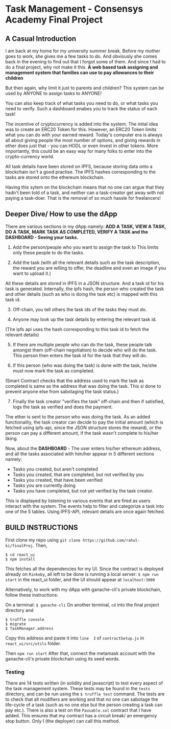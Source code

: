 # Task Management - Consensys Academy Final Project

## A Casual Introduction
I am back at my home for my university summer break. Before my mother goes to work, she gives me a few tasks to do. And obviously she comes back in the evening to find out that I forgot some of them.  And since I had to do a final project, why not make it this. **A web based task assigning and management system that families can use to pay allowances to their children** 

But then again, why limit it just to parents and children? This system can be used by ANYONE to assign tasks to ANYONE!

You can also keep track of what tasks you need to do, or what tasks you need to verify. Such a dashboard enabes you to track the status of each task!

The incentive of cryptocurrency is added into the system. The intial idea was to create an ERC20 Token for this. However, an ERC20 Token limits what you can do with your earned reward. Today's computer era is always all about giving people the most number of options, and giving rewards in ether does just that - you can HODL or even invest in other tokens. More importantly, this could be an easy way for many folks to enter into the crypto-currency world.

All task details have been stored on IPFS, because storing data onto a blockchain isn't a good practise. The IPFS hashes corresponding to the tasks are stored onto the ethereum blockchain.

Having this sytem on the blockchain means that no one can argue that they hadn't been told of a task, and neither can a task-creator get away with not paying a task-doer. That is the removal of so much hassle for freelancers!

## Deeper Dive/ How to use the dApp
There are various sections in my dApp namely: **ADD A TASK, VIEW A TASK, DO A TASK, MARK TASK AS COMPLETED, VERIFY A TASK and the DASHBOARD - Seeing your tasks.**

1. Add the person/people who you want to assign the task to
This limits only these people to do the tasks.

2. Add the task (with all the relevant details such as the task description, the reward you are willing to offer, the deadline and even an image if you want to upload it.)

All these details are stored in IPFS in a JSON structure. And a task id for his task is generated. Internally, the ipfs hash, the person who created the task and other details (such as who is doing the task etc) is mapped with this task id. 

3. Off-chain, you tell others the task ids of the tasks they must do.

4. Anyone may look up the task details by entering the relevant task id. 

(The ipfs api uses the hash corresponding to this task id to fetch the relevant details)

5. If there are multiple people who can do the task, these people talk amongst them (off-chain negotiation) to decide who will do the task. This person then enters the task id for the task that they will do.

6.  If this person (who was doing the task) is done with the task, he/she must now mark the task as completed.

(Smart Contract checks that the address used to mark the task as completed is same as the address that was doing the task. This si done to prevent anyone else from sabotaging the task status.)

7. Finally the task creator "verifies the task" off-chain and then if satisfied, logs the task as verified and does the payment. 

The ether is sent to the person who was doing the task. As an added functionality, the task creator can decide to pay the initial amount (which is fetched using ipfs-api, since the JSON structure stores the reward), or the person can pay a different amount, if the task wasn't complete to his/her liking.

Now, about the **DASHBOARD** - The user enters his/her ethereum address, and all the tasks associated with him/her appear in 5 different sections namely:

- Tasks you created, but aren't completed
- Tasks you created, that are completed, but not verified by you
- Tasks you created, that have been verified
- Tasks you are currently doing
- Tasks you have completed, but not yet verified by the task creator.

This is displayed by listening to various events that are fired as users interact with the system. The events help to filter and categorize a task into one of the 5 tables. Using IPFS-API, relevant details are once again fetched.

## BUILD INSTRUCTIONS

First clone my repo using `git clone https://github.com/rahul-ki/finalProj`. Then,
``` 
$ cd react_ui
$ npm install
```
This fetches all the dependencies for my UI.
Since the contract is deployed already on `Rinkeby`, all left to be done is running a local server:
`$ npm run start` in the react_ui folder, and the UI should appear at `localhost:3000`

Alternatively, to work with my dApp with ganache-cli's private blockchain, follow these instructions:

On a terminal: `$ ganache-cli`
On another terminal, `cd` into the final project directory and 
``` 
$ truffle console
$ migrate
$ TaskManager.address
```
Copy this address and paste it into `line  3` of `contractSetup.js` in `react_ui/src/utils` folder.

Then `npm run start`
After that, connect the metamask account with the ganache-cli's private blockchain using its seed words.

### Testing
There are 14 tests written (in solidity and javascript) to test every aspect of the task management system. These tests may be found in the `tests` directory, and can be run using the `$ truffle test` command. The tests are to check that all modifiers are working and that no one can sabotage the life-cycle of a task (such as no one else but the person creating a task can pay etc.). There is also a test on the `Pausable.sol` contract that I have added. This ensures that my contract has a circuit break/ an emergency stop button. Only I (the deployer) can call this method.
